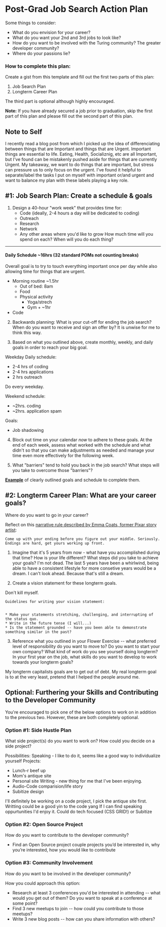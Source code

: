 # Post-Grad Job Search Action Plan  

Some things to consider:

* What do you envision for your career?
* What do you want your 2nd and 3rd jobs to look like?
* How do you want to be involved with the Turing community? The greater developer community?
* Where do your passions lie?

### How to complete this plan:

Create a gist from this template and fill out the first two parts of this plan:

1. Job Search Plan
2. Longterm Career Plan

The third part is optional although highly encouraged. 

**Note:** If you have already secured a job prior to graduation, skip the first part of this plan and please fill out the second part of this plan. 

## Note to Self

I recently read a blog post from which I picked up the idea of differenciating between things that are Important and things that are Urgent. Important things are essential to life. Eating, Health, Socializnig, etc are all Important, but I've found can be mistakenly pushed aside for things that are currently Urgent. My takeaway, we want to do things that are important, but stress can pressure us to only focus on the urgent. I've found it helpful to separate/label the tasks I put on myself with important or/and urgent and want to balance my plan with these labels playing a key role. 

## #1: Job Search Plan: Create a schedule & goals
1. Design a 40-hour "work week" that provides time for: 
	* Code (ideally, 2-4 hours a day will be dedicated to coding)
	* Outreach
	* Research 
	* Network   
	* Any other areas where you'd like to grow
How much time will you spend on each? When will you do each thing?
***

#### Daily Schedule ~16hrs (32 standard POMs not counting breaks)
Overall goal is to try to touch everything important once per day while also allowing time for things that are urgent.

* Morning routine ~1.5hr 
	* Out of bed: 8am	 
	* Food
	* Physical activity
		* Yoga/strech
		* Gym + ~1hr
* Code 



2. Backwards planning: What is your cut-off for ending the job search? When do you want to receive and sign an offer by?
It is unwise for me to think this way. 


3. Based on what you outlined above, create monthly, weekly, and daily goals in order to reach your big goal.

Weekday Daily schedule: 
- 2-4 hrs of coding
- 2-4 hrs applications 
- 2 hrs outreach

Do every weekday. 

Weekend schedule: 
- ~2hrs. coding 
- ~2hrs. application spam

Goals: 
- Job shadowing 



4. Block out time on your calendar *now* to adhere to these goals. At the end of each week, assess what worked with the schedule and what didn't so that you can make adjustments as needed and manage your time even more effectively for the following week. 





5. What "barriers" tend to hold you back in the job search? What steps will you take to overcome those "barriers"?






**[Example](https://gist.github.com/kjs222/7ef5e79a71eedf9d8c8d401da1e687c7)** of clearly outlined goals and schedule to complete them. 


## #2: Longterm Career Plan: What are your career goals?
Where do you want to go in your career? 

Reflect on this [narrative rule described by Emma Coats, former Pixar story artist](http://storyshots.tumblr.com/post/25032057278/22-storybasics-ive-picked-up-in-my-time-at-pixar):

	Come up with your ending before you figure out your middle. Seriously. 
	Endings are hard, get yours working up front.
	
1. Imagine that it's 5 years from now - what have you accomplished during that time? How is your life different? What steps did you take to achieve your goals?
I'm not dead. The last 5 years have been a whirlwind, being able to have a consistent lifestyle for more consetive years would be a dream. I can't look ahead. Because that's still a dream.

2. Create a vision statement for these longterm goals.

Don't kill myself.

	Guidelines for writing your vision statement:
  

	* Make your statements stretching, challenging, and interrupting of the status quo.
	* Write in the future tense (I will...)
	* Is the statement grounded -- have you been able to demonstrate something similar in the past?


3. Reference what you outlined in your Flower Exercise -- what preferred level of responsibility do you want to move to? Do you want to start your own company? What kind of work do you see yourself doing longterm? In your first year on the job, what skills do you want to develop to work towards your longterm goals?

My longterm capitalists goals are to get out of debt. My real longterm goal is to at the very least, pretend that I helped the people around me.

## Optional: Furthering your Skills and Contributing to the Developer Community
You're encouraged to pick one of the below options to work on in addition to the previous two. However, these are both completely optional.

### Option #1: Side Hustle Plan
What side project(s) do you want to work on? How could you decide on a side project?

Possibilities: 
Speaking - I like to do it, seems like a good way to individualize yourself
Projects: 
  - Lunch-r beef up
  - Mom's antique site
  - Personal site
Writing - new thing for me that I've been enjoying. 
  - Audio-Code comparision/life story
  - Subitize design
  
I'll definitely be working on a code project, I pick the antique site first. Writting could be a good yin to the code yang
If I can find speaking oppurtunities I'd enjoy it. Could do tech focused (CSS GRID!) or Subitize





### Option #2: Open Source Project
How do you want to contribute to the developer community? 

* Find an Open Source project couple projects you’d be interested in, why you’re interested, how you would like to contribute



### Option #3: Community Involvement
How do you want to be involved in the developer community?

How you could approach this option:

* Research at least 3 conferences you'd be interested in attending -- what would you get out of them? Do you want to speak at a conference at some point?
* Find 3 new meetups to join -- how could you contribute to those meetups?
* Write 3 new blog posts -- how can you share information with others?
